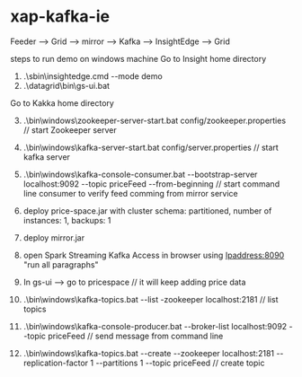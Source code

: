 # xap-kafka-ie
Feeder --> Grid --> mirror --> Kafka --> InsightEdge --> Grid

steps to run demo on windows machine
Go to Insight home directory
1.  .\sbin\insightedge.cmd --mode demo
2.  .\datagrid\bin\gs-ui.bat

Go to Kakka home directory

3.  .\bin\windows\zookeeper-server-start.bat config/zookeeper.properties // start Zookeeper server
4.  .\bin\windows\kafka-server-start.bat config/server.properties // start kafka server
5.  .\bin\windows\kafka-console-consumer.bat --bootstrap-server localhost:9092 --topic priceFeed --from-beginning // start command line consumer to verify feed comming from mirror service
6.  deploy price-space.jar with cluster schema: partitioned, number of instances: 1, backups: 1
7.  deploy mirror.jar
8.  open Spark Streaming Kafka Access in browser using <Ipaddress:8090> "run all paragraphs"
9.  In gs-ui --> go to pricespace // it will keep adding price data

10.  .\bin\windows\kafka-topics.bat --list -zookeeper localhost:2181 // list topics

11.  .\bin\windows\kafka-console-producer.bat --broker-list localhost:9092 --topic priceFeed // send message from command line

12.  .\bin\windows\kafka-topics.bat --create --zookeeper localhost:2181 --replication-factor 1 --partitions 1 --topic priceFeed // create topic